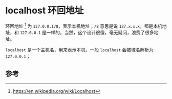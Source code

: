 # localhost 环回地址 

环回地址 [^loopback] 为 `127.0.0.1/8`，表示本机地址；`/8` 意思是说 `127.x.x.x`，都是本机地址，和 `127.0.0.1` 是一样的，当然，这个设计很傻，毫无疑问，浪费了很多地址。

`localhost` 是一个主机名，用来表示本机，一般 `localhost` 会被域名解析为 `127.0.0.1`；

## 参考

[^loopback]: <https://en.wikipedia.org/wiki/Localhost>
